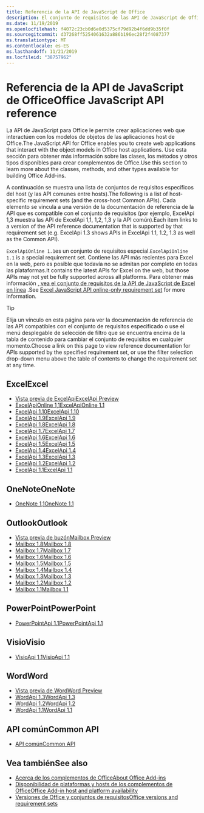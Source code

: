 ```yaml
---
title: Referencia de la API de JavaScript de Office
description: El conjunto de requisitos de las API de JavaScript de Office por host
ms.date: 11/19/2019
ms.openlocfilehash: f4072c23cb0d6e0d5375cf79d92b4f6dd9b35f0f
ms.sourcegitcommit: d37268ff5254061632a886b196ec28f2f4087377
ms.translationtype: MT
ms.contentlocale: es-ES
ms.lasthandoff: 11/21/2019
ms.locfileid: "38757962"
---
```

# <a name="office-javascript-api-reference"></a><span data-ttu-id="cf242-103">Referencia de la API de JavaScript de Office</span><span class="sxs-lookup"><span data-stu-id="cf242-103">Office JavaScript API reference</span></span>

<span data-ttu-id="cf242-104">La API de JavaScript para Office le permite crear aplicaciones web que interactúen con los modelos de objetos de las aplicaciones host de Office.</span><span class="sxs-lookup"><span data-stu-id="cf242-104">The JavaScript API for Office enables you to create web applications that interact with the object models in Office host applications.</span></span> <span data-ttu-id="cf242-105">Use esta sección para obtener más información sobre las clases, los métodos y otros tipos disponibles para crear complementos de Office.</span><span class="sxs-lookup"><span data-stu-id="cf242-105">Use this section to learn more about the classes, methods, and other types available for building Office Add-ins.</span></span>

<span data-ttu-id="cf242-106">A continuación se muestra una lista de conjuntos de requisitos específicos del host (y las API comunes entre hosts).</span><span class="sxs-lookup"><span data-stu-id="cf242-106">The following is a list of host-specific requirement sets (and the cross-host Common APIs).</span></span> <span data-ttu-id="cf242-107">Cada elemento se vincula a una versión de la documentación de referencia de la API que es compatible con el conjunto de requisitos (por ejemplo, ExcelApi 1,3 muestra las API de ExcelApi 1,1, 1,2, 1,3 y la API común).</span><span class="sxs-lookup"><span data-stu-id="cf242-107">Each item links to a version of the API reference documentation that is supported by that requirement set (e.g. ExcelApi 1.3 shows APIs in ExcelApi 1.1, 1.2, 1.3 as well as the Common API).</span></span>

<span data-ttu-id="cf242-108">`ExcelApiOnline 1.1`es un conjunto de requisitos especial.</span><span class="sxs-lookup"><span data-stu-id="cf242-108">`ExcelApiOnline 1.1` is a special requirement set.</span></span> <span data-ttu-id="cf242-109">Contiene las API más recientes para Excel en la web, pero es posible que todavía no se admitan por completo en todas las plataformas.</span><span class="sxs-lookup"><span data-stu-id="cf242-109">It contains the latest APIs for Excel on the web, but those APIs may not yet be fully supported across all platforms.</span></span> <span data-ttu-id="cf242-110">Para obtener más información [, vea el conjunto de requisitos de la API de JavaScript de Excel en línea](/office/dev/add-ins/reference/requirement-sets/excel-api-online-requirement-set) .</span><span class="sxs-lookup"><span data-stu-id="cf242-110">See [Excel JavaScript API online-only requirement set](/office/dev/add-ins/reference/requirement-sets/excel-api-online-requirement-set) for more information.</span></span>

> [!TIP]
> <span data-ttu-id="cf242-111">Elija un vínculo en esta página para ver la documentación de referencia de las API compatibles con el conjunto de requisitos especificado o use el menú desplegable de selección de filtro que se encuentra encima de la tabla de contenido para cambiar el conjunto de requisitos en cualquier momento.</span><span class="sxs-lookup"><span data-stu-id="cf242-111">Choose a link on this page to view reference documentation for APIs supported by the specified requirement set, or use the filter selection drop-down menu above the table of contents to change the requirement set at any time.</span></span>

## <a name="excel"></a><span data-ttu-id="cf242-112">Excel</span><span class="sxs-lookup"><span data-stu-id="cf242-112">Excel</span></span>

- [<span data-ttu-id="cf242-113">Vista previa de ExcelApi</span><span class="sxs-lookup"><span data-stu-id="cf242-113">ExcelApi Preview</span></span>](/javascript/api/excel?view=excel-js-preview)
- [<span data-ttu-id="cf242-114">ExcelApiOnline 1,1</span><span class="sxs-lookup"><span data-stu-id="cf242-114">ExcelApiOnline 1.1</span></span>](/javascript/api/excel?view=excel-js-online)
- [<span data-ttu-id="cf242-115">ExcelApi 1.10</span><span class="sxs-lookup"><span data-stu-id="cf242-115">ExcelApi 1.10</span></span>](/javascript/api/excel?view=excel-js-1.10)
- [<span data-ttu-id="cf242-116">ExcelApi 1.9</span><span class="sxs-lookup"><span data-stu-id="cf242-116">ExcelApi 1.9</span></span>](/javascript/api/excel?view=excel-js-1.9)
- [<span data-ttu-id="cf242-117">ExcelApi 1.8</span><span class="sxs-lookup"><span data-stu-id="cf242-117">ExcelApi 1.8</span></span>](/javascript/api/excel?view=excel-js-1.8)
- [<span data-ttu-id="cf242-118">ExcelApi 1.7</span><span class="sxs-lookup"><span data-stu-id="cf242-118">ExcelApi 1.7</span></span>](/javascript/api/excel?view=excel-js-1.7)
- [<span data-ttu-id="cf242-119">ExcelApi 1.6</span><span class="sxs-lookup"><span data-stu-id="cf242-119">ExcelApi 1.6</span></span>](/javascript/api/excel?view=excel-js-1.6)
- [<span data-ttu-id="cf242-120">ExcelApi 1.5</span><span class="sxs-lookup"><span data-stu-id="cf242-120">ExcelApi 1.5</span></span>](/javascript/api/excel?view=excel-js-1.5)
- [<span data-ttu-id="cf242-121">ExcelApi 1.4</span><span class="sxs-lookup"><span data-stu-id="cf242-121">ExcelApi 1.4</span></span>](/javascript/api/excel?view=excel-js-1.4)
- [<span data-ttu-id="cf242-122">ExcelApi 1.3</span><span class="sxs-lookup"><span data-stu-id="cf242-122">ExcelApi 1.3</span></span>](/javascript/api/excel?view=excel-js-1.3)
- [<span data-ttu-id="cf242-123">ExcelApi 1.2</span><span class="sxs-lookup"><span data-stu-id="cf242-123">ExcelApi 1.2</span></span>](/javascript/api/excel?view=excel-js-1.2)
- [<span data-ttu-id="cf242-124">ExcelApi 1.1</span><span class="sxs-lookup"><span data-stu-id="cf242-124">ExcelApi 1.1</span></span>](/javascript/api/excel?view=excel-js-1.1)

## <a name="onenote"></a><span data-ttu-id="cf242-125">OneNote</span><span class="sxs-lookup"><span data-stu-id="cf242-125">OneNote</span></span>

- [<span data-ttu-id="cf242-126">OneNote 1,1</span><span class="sxs-lookup"><span data-stu-id="cf242-126">OneNote 1.1</span></span>](/javascript/api/onenote?view=onenote-js-1.1)

## <a name="outlook"></a><span data-ttu-id="cf242-127">Outlook</span><span class="sxs-lookup"><span data-stu-id="cf242-127">Outlook</span></span>

- [<span data-ttu-id="cf242-128">Vista previa de buzón</span><span class="sxs-lookup"><span data-stu-id="cf242-128">Mailbox Preview</span></span>](/javascript/api/outlook?view=outlook-js-preview)
- [<span data-ttu-id="cf242-129">Mailbox 1.8</span><span class="sxs-lookup"><span data-stu-id="cf242-129">Mailbox 1.8</span></span>](/javascript/api/outlook?view=outlook-js-1.8)
- [<span data-ttu-id="cf242-130">Mailbox 1.7</span><span class="sxs-lookup"><span data-stu-id="cf242-130">Mailbox 1.7</span></span>](/javascript/api/outlook?view=outlook-js-1.7)
- [<span data-ttu-id="cf242-131">Mailbox 1.6</span><span class="sxs-lookup"><span data-stu-id="cf242-131">Mailbox 1.6</span></span>](/javascript/api/outlook?view=outlook-js-1.6)
- [<span data-ttu-id="cf242-132">Mailbox 1.5</span><span class="sxs-lookup"><span data-stu-id="cf242-132">Mailbox 1.5</span></span>](/javascript/api/outlook?view=outlook-js-1.5)
- [<span data-ttu-id="cf242-133">Mailbox 1.4</span><span class="sxs-lookup"><span data-stu-id="cf242-133">Mailbox 1.4</span></span>](/javascript/api/outlook?view=outlook-js-1.4)
- [<span data-ttu-id="cf242-134">Mailbox 1.3</span><span class="sxs-lookup"><span data-stu-id="cf242-134">Mailbox 1.3</span></span>](/javascript/api/outlook?view=outlook-js-1.3)
- [<span data-ttu-id="cf242-135">Mailbox 1.2</span><span class="sxs-lookup"><span data-stu-id="cf242-135">Mailbox 1.2</span></span>](/javascript/api/outlook?view=outlook-js-1.2)
- [<span data-ttu-id="cf242-136">Mailbox 1.1</span><span class="sxs-lookup"><span data-stu-id="cf242-136">Mailbox 1.1</span></span>](/javascript/api/outlook?view=outlook-js-1.1)

## <a name="powerpoint"></a><span data-ttu-id="cf242-137">PowerPoint</span><span class="sxs-lookup"><span data-stu-id="cf242-137">PowerPoint</span></span>

- [<span data-ttu-id="cf242-138">PowerPointApi 1.1</span><span class="sxs-lookup"><span data-stu-id="cf242-138">PowerPointApi 1.1</span></span>](/javascript/api/powerpoint?view=powerpoint-js-1.1)

## <a name="visio"></a><span data-ttu-id="cf242-139">Visio</span><span class="sxs-lookup"><span data-stu-id="cf242-139">Visio</span></span>

- [<span data-ttu-id="cf242-140">VisioApi 1,1</span><span class="sxs-lookup"><span data-stu-id="cf242-140">VisioApi 1.1</span></span>](/javascript/api/visio?view=visio-js-1.1)

## <a name="word"></a><span data-ttu-id="cf242-141">Word</span><span class="sxs-lookup"><span data-stu-id="cf242-141">Word</span></span>

- [<span data-ttu-id="cf242-142">Vista previa de Word</span><span class="sxs-lookup"><span data-stu-id="cf242-142">Word Preview</span></span>](/javascript/api/word?view=word-js-preview)
- [<span data-ttu-id="cf242-143">WordApi 1.3</span><span class="sxs-lookup"><span data-stu-id="cf242-143">WordApi 1.3</span></span>](/javascript/api/word?view=word-js-1.3)
- [<span data-ttu-id="cf242-144">WordApi 1.2</span><span class="sxs-lookup"><span data-stu-id="cf242-144">WordApi 1.2</span></span>](/javascript/api/word?view=word-js-1.2)
- [<span data-ttu-id="cf242-145">WordApi 1.1</span><span class="sxs-lookup"><span data-stu-id="cf242-145">WordApi 1.1</span></span>](/javascript/api/word?view=word-js-1.1)

## <a name="common-api"></a><span data-ttu-id="cf242-146">API común</span><span class="sxs-lookup"><span data-stu-id="cf242-146">Common API</span></span>

- [<span data-ttu-id="cf242-147">API común</span><span class="sxs-lookup"><span data-stu-id="cf242-147">Common API</span></span>](/javascript/api/office?view=common-js)

## <a name="see-also"></a><span data-ttu-id="cf242-148">Vea también</span><span class="sxs-lookup"><span data-stu-id="cf242-148">See also</span></span>

- [<span data-ttu-id="cf242-149">Acerca de los complementos de Office</span><span class="sxs-lookup"><span data-stu-id="cf242-149">About Office Add-ins</span></span>](/office/dev/add-ins/overview)
- [<span data-ttu-id="cf242-150">Disponibilidad de plataformas y hosts de los complementos de Office</span><span class="sxs-lookup"><span data-stu-id="cf242-150">Office Add-in host and platform availability</span></span>](/office/dev/add-ins/overview/office-add-in-availability)
- [<span data-ttu-id="cf242-151">Versiones de Office y conjuntos de requisitos</span><span class="sxs-lookup"><span data-stu-id="cf242-151">Office versions and requirement sets</span></span>](/office/dev/add-ins/develop/office-versions-and-requirement-sets)
